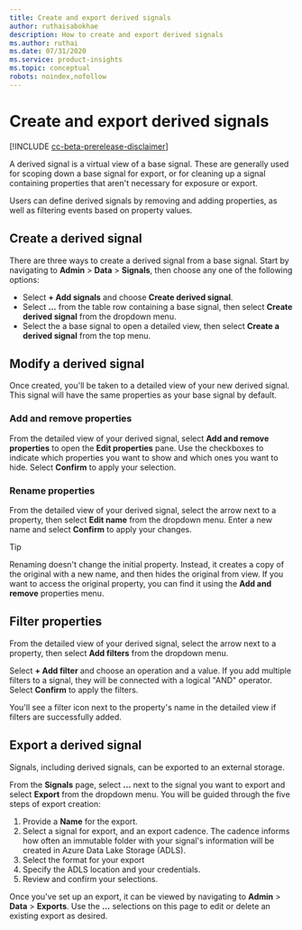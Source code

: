 ```yaml
---
title: Create and export derived signals
author: ruthaisabokhae
description: How to create and export derived signals
ms.author: ruthai
ms.date: 07/31/2020
ms.service: product-insights
ms.topic: conceptual
robots: noindex,nofollow
---
```


# Create and export derived signals

[!INCLUDE [cc-beta-prerelease-disclaimer]( ../includes/cc-beta-prerelease-disclaimer.md)]

A derived signal is a virtual view of a base signal. These are generally used for scoping down a base signal for export, or for cleaning up a signal containing properties that aren't necessary for exposure or export.

Users can define derived signals by removing and adding properties, as well as filtering events based on property values.

## Create a derived signal

There are three ways to create a derived signal from a base signal. Start by navigating to **Admin** > **Data** > **Signals**, then choose any one of the following options:

- Select **+ Add signals** and choose **Create derived signal**.
- Select **...** from the table row containing a base signal, then select **Create derived signal** from the dropdown menu.
- Select the a base signal to open a detailed view, then select **Create a derived signal** from the top menu.

## Modify a derived signal

Once created, you'll be taken to a detailed view of your new derived signal. This signal will have the same properties as your base signal by default.

### Add and remove properties

From the detailed view of your derived signal, select **Add and remove properties** to open the **Edit properties** pane. Use the checkboxes to indicate which properties you want to show and which ones you want to hide. Select **Confirm** to apply your selection.

### Rename properties

From the detailed view of your derived signal, select the arrow next to a property, then select **Edit name** from the dropdown menu. Enter a new name and select **Confirm** to apply your changes.

> [!TIP]
> Renaming doesn't change the initial property. Instead, it creates a copy of the original with a new name, and then hides the original from view. If you want to access the original property, you can find it using the **Add and remove** properties menu.

## Filter properties

From the detailed view of your derived signal, select the arrow next to a property, then select **Add filters** from the dropdown menu.

Select **+ Add filter** and choose an operation and a value. If you add multiple filters to a signal, they will be connected with a logical "AND" operator. Select **Confirm** to apply the filters.

You'll see a filter icon next to the property's name in the detailed view if filters are successfully added.

## Export a derived signal

Signals, including derived signals, can be exported to an external storage.

From the **Signals** page, select **...** next to the signal you want to export and select **Export** from the dropdown menu. You will be guided through the five steps of export creation:

1. Provide a **Name** for the export.
2. Select a signal for export, and an export cadence. The cadence informs how often an immutable folder with your signal's information will be created in Azure Data Lake Storage (ADLS).
3. Select the format for your export
4. Specify the ADLS location and your credentials.
5. Review and confirm your selections.

Once you've set up an export, it can be viewed by navigating to **Admin** > **Data** > **Exports**. Use the **...** selections on this page to edit or delete an existing export as desired.

